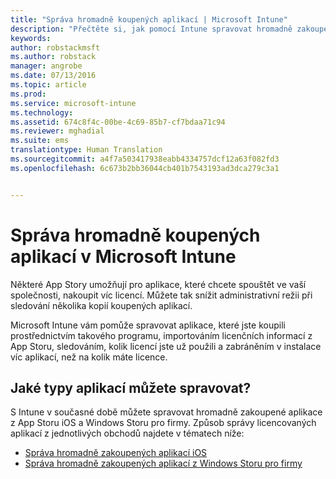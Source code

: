 ```yaml
---
title: "Správa hromadně koupených aplikací | Microsoft Intune"
description: "Přečtěte si, jak pomocí Intune spravovat hromadně zakoupené aplikace z App Storu."
keywords: 
author: robstackmsft
ms.author: robstack
manager: angrobe
ms.date: 07/13/2016
ms.topic: article
ms.prod: 
ms.service: microsoft-intune
ms.technology: 
ms.assetid: 674c8f4c-00be-4c69-85b7-cf7bdaa71c94
ms.reviewer: mghadial
ms.suite: ems
translationtype: Human Translation
ms.sourcegitcommit: a4f7a503417938eabb4334757dcf12a63f082fd3
ms.openlocfilehash: 6c673b2bb36044cb401b7543193ad3dca279c3a1


---
```


# Správa hromadně koupených aplikací v Microsoft Intune

Některé App Story umožňují pro aplikace, které chcete spouštět ve vaší společnosti, nakoupit víc licencí. Můžete tak snížit administrativní režii při sledování několika kopií koupených aplikací.

Microsoft Intune vám pomůže spravovat aplikace, které jste koupili prostřednictvím takového programu, importováním licenčních informací z App Storu, sledováním, kolik licencí jste už použili a zabráněním v instalace víc aplikací, než na kolik máte licence.

## Jaké typy aplikací můžete spravovat?

S Intune v současné době můžete spravovat hromadně zakoupené aplikace z App Storu iOS a Windows Storu pro firmy.
Způsob správy licencovaných aplikací z jednotlivých obchodů najdete v tématech níže:

- [Správa hromadně zakoupených aplikací iOS](manage-ios-apps-you-purchased-through-a-volume-purchase-program-with-microsoft-intune.md)
- [Správa hromadně zakoupených aplikací z Windows Storu pro firmy](manage-apps-you-purchased-from-the-windows-store-for-business-with-microsoft-intune.md)



<!--HONumber=Oct16_HO4-->


